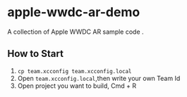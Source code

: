 # apple-wwdc-ar-demo

A collection of Apple WWDC AR sample code .

## How to Start

1. `cp team.xcconfig team.xcconfig.local`
2. Open `team.xcconfig.local`,then write your own Team Id
3. Open project you want to build, Cmd + R
